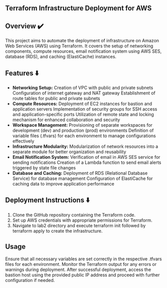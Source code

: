 ## Terraform Infrastructure Deployment for AWS

## Overview ✔️
This project aims to automate the deployment of infrastructure on Amazon Web Services (AWS) using Terraform. It covers the setup of networking components, compute resources, email notification system using AWS SES, database (RDS), and caching (ElastiCache) instances.

## Features ⬇️
- **Networking Setup:**
Creation of VPC with public and private subnets
Configuration of internet gateway and NAT gateway
Establishment of route tables for public and private subnets
- **Compute Resources:**
Deployment of EC2 instances for bastion and application servers
Implementation of security groups for SSH access and application-specific ports
Utilization of remote state and locking mechanism for enhanced collaboration and security
- **Workspace Management:**
Provisioning of separate workspaces for development (dev) and production (prod) environments
Definition of variable files (.tfvars) for each environment to manage configurations effectively
- **Infrastructure Modularity:**
Modularization of network resources into a separate module for better organization and reusability
- **Email Notification System:**
Verification of email in AWS SES service for sending notifications
Creation of a Lambda function to send email alerts triggered by state file changes
- **Database and Caching:**
Deployment of RDS (Relational Database Service) for database management
Configuration of ElastiCache for caching data to improve application performance

## Deployment Instructions ⬇️
1. Clone the GitHub repository containing the Terraform code.
2. Set up AWS credentials with appropriate permissions for Terraform.
3. Navigate to lab2 directory and execute terraform init followed by terraform apply to create the infrastructure.

## Usage
Ensure that all necessary variables are set correctly in the respective .tfvars files for each environment.
Monitor the Terraform output for any errors or warnings during deployment.
After successful deployment, access the bastion host using the provided public IP address and proceed with further configuration if needed.
